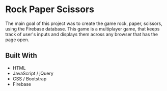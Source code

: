 # Rock Paper Scissors

The main goal of this project was to create the game rock, paper, scissors, using the Firebase database. This game is a multiplayer game, that keeps track of user's inputs and displays them across any browser that has the page open.


## Built With

 - HTML
 - JavaScript / jQuery
 - CSS / Bootstrap
 - Firebase
